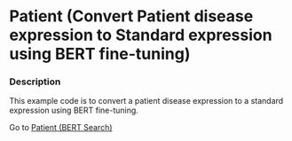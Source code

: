 # Patient (Convert Patient disease expression to Standard expression using BERT fine-tuning)

### Description

This example code is to convert a patient disease expression to a standard expression using BERT fine-tuning.

Go to [Patient (BERT Search)](/bert/search/README.md)
